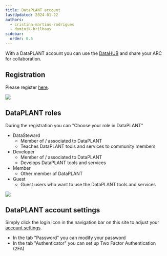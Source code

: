 ```yaml
---
title: DataPLANT account
lastUpdated: 2024-01-22
authors: 
  - cristina-martins-rodrigues
  - dominik-brilhaus
sidebar:
  order: 0.5
---
```


With a DataPLANT account you can use the [DataHUB](https://git.nfdi4plants.org/) and share your ARC for collaboration.

## Registration

Please register [here](<https://register.nfdi4plants.org>).

![](@images/datahub/dataplant-registration.png)

## DataPLANT roles

During the registration you can "Choose your role in DataPLANT"

- DataSteward
  - Member of / associated to DataPLANT
  - Teaches DataPLANT tools and services to community members
- Developer
  - Member of / associated to DataPLANT
  - Develops DataPLANT tools and services
- Member
  - Other member of DataPLANT
- Guest
  - Guest users who want to use the DataPLANT tools and services

![](@images/datahub/dataplant-registration-roles.png)


## DataPLANT account settings

<!-- TODO: add icon 

<svg xmlns="http://www.w3.org/2000/svg" class="icon-size" aria-hidden="true" focusable="false" width="24" height="24"  viewBox="0 0 448 512" data-astro-cid-5blmo7yk=""> <path fill="currentColor" d="M224 256c70.7 0 128-57.3 128-128S294.7 0 224 0S96 57.3 96 128s57.3 128 128 128zm-45.7 48C79.8 304 0 383.8 0 482.3C0 498.7 13.3 512 29.7 512H418.3c16.4 0 29.7-13.3 29.7-29.7C448 383.8 368.2 304 269.7 304H178.3z" data-astro-cid-5blmo7yk=""></path> </svg>

-->

Simply click the login icon in the navigation bar on this site to adjust your [account settings](https://auth.nfdi4plants.org/realms/dataplant/account).

- In the tab "Password" you can modify your password
- In the tab "Authenticator" you can set up Two Factor Authentication (2FA)

